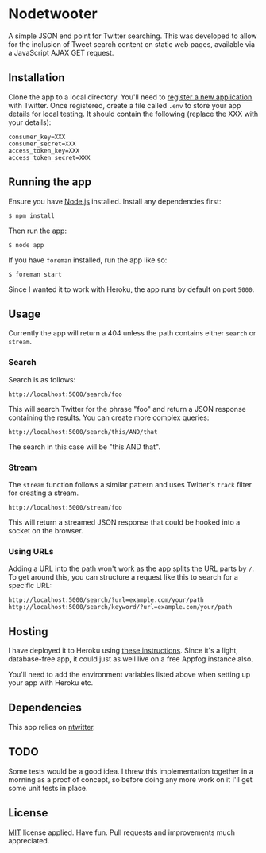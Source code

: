 # Nodetwooter

A simple JSON end point for Twitter searching. This was developed to allow for the inclusion of Tweet search content on static web pages, available via a JavaScript AJAX GET request.

## Installation

Clone the app to a local directory. You'll need to [register a new application](https://dev.twitter.com/apps/new) with Twitter. Once registered, create a file called <code>.env</code> to store your app details for local testing. It should contain the following (replace the XXX with your details):

    consumer_key=XXX
    consumer_secret=XXX
    access_token_key=XXX
    access_token_secret=XXX

## Running the app

Ensure you have [Node.js](http://nodejs.org) installed. Install any dependencies first:

    $ npm install

Then run the app:

    $ node app

If you have <code>foreman</code> installed, run the app like so:

    $ foreman start

Since I wanted it to work with Heroku, the app runs by default on port <code>5000</code>.

## Usage

Currently the app will return a 404 unless the path contains either <code>search</code> or <code>stream</code>.

### Search

Search is as follows:

    http://localhost:5000/search/foo

This will search Twitter for the phrase "foo" and return a JSON response containing the results. You can create more complex queries:

    http://localhost:5000/search/this/AND/that

The search in this case will be "this AND that".

### Stream

The <code>stream</code> function follows a similar pattern and uses Twitter's <code>track</code> filter for creating a stream.

    http://localhost:5000/stream/foo

This will return a streamed JSON response that could be hooked into a socket on the browser.

### Using URLs

Adding a URL into the path won't work as the app splits the URL parts by <code>/</code>. To get around this, you can structure a request like this to search for a specific URL:

    http://localhost:5000/search/?url=example.com/your/path
    http://localhost:5000/search/keyword/?url=example.com/your/path

## Hosting

I have deployed it to Heroku using [these instructions](https://devcenter.heroku.com/articles/nodejs). Since it's a light, database-free app, it could just as well live on a free Appfog instance also.

You'll need to add the environment variables listed above when setting up your app with Heroku etc.

## Dependencies

This app relies on [ntwitter](https://github.com/AvianFlu/ntwitter).

## TODO

Some tests would be a good idea. I threw this implementation together in a morning as a proof of concept, so before doing any more work on it I'll get some unit tests in place.

## License

[MIT](http://en.wikipedia.org/wiki/MIT_License) license applied. Have fun. Pull requests and improvements much appreciated.